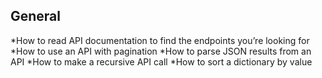 ## General
*How to read API documentation to find the endpoints you’re looking for
*How to use an API with pagination
*How to parse JSON results from an API
*How to make a recursive API call
*How to sort a dictionary by value